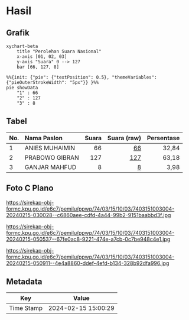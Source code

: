 # Hasil

## Grafik

```mermaid
xychart-beta
    title "Perolehan Suara Nasional"
    x-axis [01, 02, 03]
    y-axis "Suara" 0 --> 127
    bar [66, 127, 8]
```

```mermaid
%%{init: {"pie": {"textPosition": 0.5}, "themeVariables": {"pieOuterStrokeWidth": "5px"}} }%%
pie showData
    "1" : 66
    "2" : 127
    "3" : 8
```

## Tabel

| No. | Nama Paslon    | Suara | Suara (raw) | Persentase |
|:--- |:-------------- | -----:| -----------:| ----------:|
| 1   | ANIES MUHAIMIN | 66    | [66][p-1]   | 32,84      |
| 2   | PRABOWO GIBRAN | 127   | [127][p-2]  | 63,18      |
| 3   | GANJAR MAHFUD  | 8     | [8][p-3]    | 3,98       |


[p-1]: https://github.com/gigit-pemilu/pemilu-2024/blob/main/pilpres/hitung-suara/sub/74-sulawesi-tenggara/sub/03-muna/sub/15-batalaiworu/sub/1003-sidodadi/sub/004-tps/sub/paslon-1.txt
[p-2]: https://github.com/gigit-pemilu/pemilu-2024/blob/main/pilpres/hitung-suara/sub/74-sulawesi-tenggara/sub/03-muna/sub/15-batalaiworu/sub/1003-sidodadi/sub/004-tps/sub/paslon-2.txt
[p-3]: https://github.com/gigit-pemilu/pemilu-2024/blob/main/pilpres/hitung-suara/sub/74-sulawesi-tenggara/sub/03-muna/sub/15-batalaiworu/sub/1003-sidodadi/sub/004-tps/sub/paslon-3.txt

## Foto C Plano

https://sirekap-obj-formc.kpu.go.id/e6c7/pemilu/ppwp/74/03/15/10/03/7403151003004-20240215-030028--c6860aee-cdfd-4a44-99b2-9151baabbd3f.jpg

https://sirekap-obj-formc.kpu.go.id/e6c7/pemilu/ppwp/74/03/15/10/03/7403151003004-20240215-050537--67fe0ac8-9221-474e-a7cb-0c7be948c4e1.jpg

https://sirekap-obj-formc.kpu.go.id/e6c7/pemilu/ppwp/74/03/15/10/03/7403151003004-20240215-050911--4e4a8860-ddef-4efd-b134-328b92dfa996.jpg


## Metadata

| Key        | Value               |
| ---------- | ------------------- |
| Time Stamp | 2024-02-15 15:00:29 |



